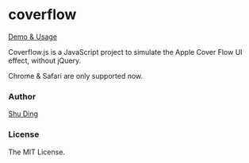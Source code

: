 coverflow
=========

[Demo & Usage](http://quietshu.github.io/coverflow)

Coverflow.js is a JavaScript project to simulate the Apple Cover Flow UI effect, without jQuery.

Chrome & Safari are only supported now.

### Author

[Shu Ding](http://github.com/quietshu)

### License

The MIT License.
